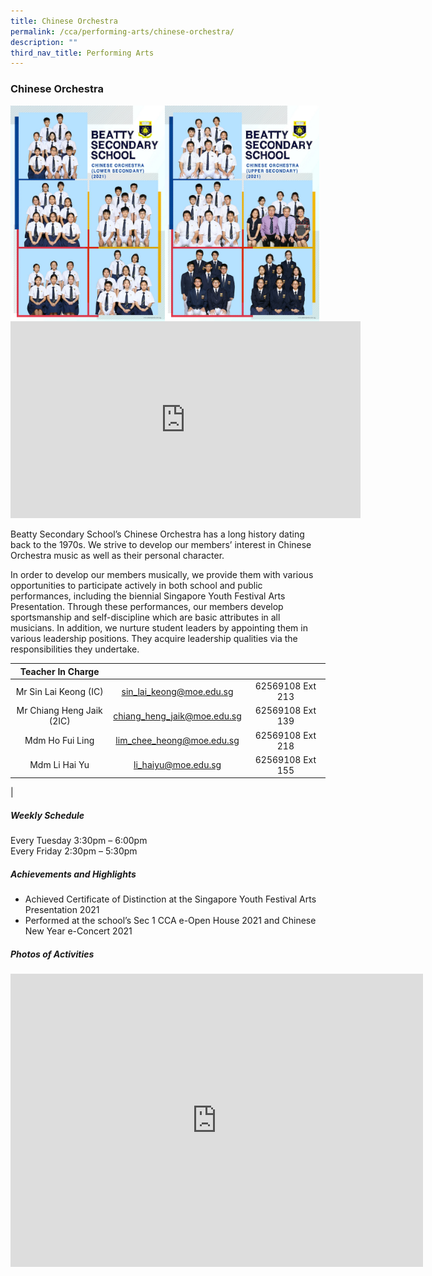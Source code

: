 ```yaml
---
title: Chinese Orchestra
permalink: /cca/performing-arts/chinese-orchestra/
description: ""
third_nav_title: Performing Arts
---
```

### **Chinese Orchestra**

<img src="/images/co1.jpg" style="width:49%" align="left">
<img src="/images/co2.jpg" style="width:49%" align="left">

<iframe allowfullscreen="" allow="accelerometer; autoplay; clipboard-write; encrypted-media; gyroscope; picture-in-picture" frameborder="0" title="Beatty Secondary School - Chinese Orchestra" src="https://www.youtube.com/embed/Aa4cTbcGowk" height="315" width="560"></iframe>

Beatty Secondary School’s Chinese Orchestra has a long history dating back to the 1970s. We strive to develop our members’ interest in Chinese Orchestra music as well as their personal character.  
  
In order to develop our members musically, we provide them with various opportunities to participate actively in both school and public performances, including the biennial Singapore Youth Festival Arts Presentation. Through these performances, our members develop sportsmanship and self-discipline which are basic attributes in all musicians. In addition, we nurture student leaders by appointing them in various leadership positions. They acquire leadership qualities via the responsibilities they undertake.

| Teacher In Charge |  |  |
|:---:|:---:|:---:|
| Mr Sin Lai Keong (IC) | [sin_lai_keong@moe.edu.sg](mailto:sin_lai_keong@moe.edu.sg) | 62569108 Ext 213 |
| Mr Chiang Heng Jaik (2IC) | [chiang_heng_jaik@moe.edu.sg](mailto:chiang_heng_jaik@moe.edu.sg) | 62569108 Ext 139 |
| Mdm Ho Fui Ling | [lim_chee_heong@moe.edu.sg](mailto:lim_chee_heong@moe.edu.sg) | 62569108 Ext 218 |
| Mdm Li Hai Yu | [li_haiyu@moe.edu.sg](mailto:li_haiyu@moe.edu.sg) | 62569108 Ext 155 |
|

##### **Weekly Schedule**
Every Tuesday 3:30pm – 6:00pm  <br>
Every Friday 2:30pm – 5:30pm

##### **Achievements and Highlights**
*   Achieved Certificate of Distinction at the Singapore Youth Festival Arts Presentation 2021  
*   Performed at the school’s Sec 1 CCA e-Open House 2021 and Chinese New Year e-Concert 2021

##### **Photos of Activities**

<iframe allowfullscreen="true" height="469" width="660" frameborder="0" src="https://docs.google.com/presentation/d/e/2PACX-1vQou7EbztZ1zr5WGrCYMlEwxZJxEfHyhMYP45WKKZIKeJFzSrGyr0F_IV4MSEMyYTUA4Kl98lR42htV/embed?start=false&amp;loop=false&amp;delayms=3000"></iframe>
